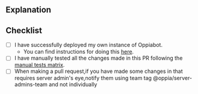 <!--
  - Thanks for submitting code to Oppiabot! Please fill out the following as part of
  - your pull request so we can review your code more easily.
  -->

## Explanation
<!--
  - Explain what your PR does. If this PR fixes an existing bug, please include
  - "Fixes #bugnum:" in the explanation so that GitHub can auto-close the issue
  - when this PR is merged.
  -->

## Checklist
- [ ] I have successfully deployed my own instance of Oppiabot.
  - You can find instructions for doing this [here](https://github.com/oppia/oppiabot/wiki/Deploying-your-own-instance-of-the-oppiabot).
- [ ] I have manually tested all the changes made in this PR following the [manual tests matrix](https://github.com/oppia/oppiabot/wiki/Manual-Tests-Matrix).
- [ ] When making a pull request,if you have made some changes in that requires server admin's eye,notify them using team tag @oppia/server-admins-team and not individually
